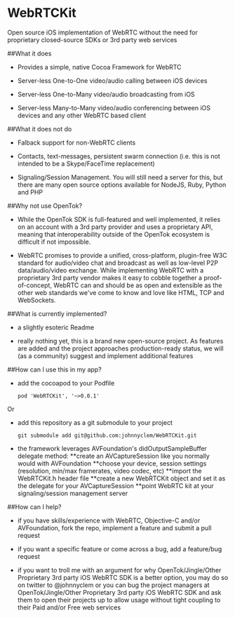 WebRTCKit
=========

Open source iOS implementation of WebRTC without the need for proprietary closed-source SDKs or 3rd party web services

##What it does

- Provides a simple, native Cocoa Framework for WebRTC

- Server-less One-to-One video/audio calling between iOS devices

- Server-less One-to-Many video/audio broadcasting from iOS

- Server-less Many-to-Many video/audio conferencing between iOS devices and any other WebRTC based client


##What it does not do

- Falback support for non-WebRTC clients

- Contacts, text-messages, persistent swarm connection (i.e. this is not intended to be a Skype/FaceTime replacement)

- Signaling/Session Management. You will still need a server for this, but there are many open source options available for NodeJS, Ruby, Python and PHP 


##Why not use OpenTok?

- While the OpenTok SDK is full-featured and well implemented, it relies on an account with a 3rd party provider and uses a proprietary API, meaning that interoperability outside of the OpenTok ecosystem is difficult if not impossible.

- WebRTC promises to provide a unified, cross-platform, plugin-free W3C standard for audio/video chat and broadcast as well as low-level P2P data/audio/video exchange. While implementing WebRTC with a proprietary 3rd party vendor makes it easy to cobble together a proof-of-concept, WebRTC can and should be as open and extensible as the other web standards we've come to know and love like HTML, TCP and WebSockets.


##What is currently implemented?

- a slightly esoteric Readme

- really nothing yet, this is a brand new open-source project. As features are added and the project approaches production-ready status, we will (as a community) suggest and implement additional features


##How can I use this in my app?

- add the cocoapod to your Podfile 
    
    ```pod 'WebRTCKit', '~>0.0.1'```

Or


- add this repository as a git submodule to your project
        
    ```git submodule add git@github.com:johnnyclem/WebRTCKit.git```


- the framework leverages AVFoundation's didOutputSampleBuffer delegate method: 
    **create an AVCaptureSession like you normally would with AVFoundation
    **choose your device, session settings (resolution, min/max framerates, video codec, etc)
    **import the WebRTCKit.h header file
    **create a new WebRTCKit object and set it as the delegate for your AVCaptureSession
    **point WebRTC kit at your signaling/session management server


##How can I help?

- if you have skills/experience with WebRTC, Objective-C and/or AVFoundation, fork the repo, implement a feature and submit a pull request

- if you want a specific feature or come across a bug, add a feature/bug request

- if you want to troll me with an argument for why OpenTok/Jingle/Other Proprietary 3rd party iOS WebRTC SDK is a better option, you may do so on twitter to @johnnyclem or you can bug the project managers at OpenTok/Jingle/Other Proprietary 3rd party iOS WebRTC SDK and ask them to open their projects up to allow usage without tight coupling to their Paid and/or Free web services
